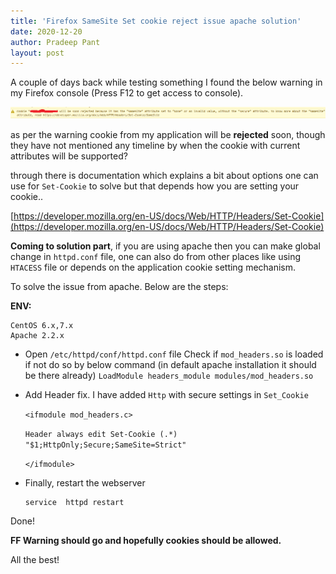 ```yaml
---
title: 'Firefox SameSite Set cookie reject issue apache solution'
date: 2020-12-20
author: Pradeep Pant
layout: post
---
```

A couple of days back while testing something I found the below warning in my Firefox console (Press F12 to get access to console).

![](/data/images/SameSite_cookie_warning_ff.png)

as per the warning cookie from my application will be **rejected** soon, though they have not mentioned any timeline by when the cookie with current attributes will be supported?

through there is documentation which explains a bit about options one can use for ````Set-Cookie```` to solve but that depends how you are setting your cookie..

[https://developer.mozilla.org/en-US/docs/Web/HTTP/Headers/Set-Cookie](https://developer.mozilla.org/en-US/docs/Web/HTTP/Headers/Set-Cookie)

**Coming to solution part**, if you are using apache then you can make global change in ````httpd.conf```` file, one can also do from other places like using ````HTACESS```` file or depends on the application cookie setting mechanism.

To solve the issue from apache. Below are the steps: 

**ENV:**

````
CentOS 6.x,7.x 
Apache 2.2.x
````
* Open ````/etc/httpd/conf/httpd.conf```` file Check if ````mod_headers.so```` is loaded if not do so by below command (in default apache installation it should be there already)
  ````LoadModule headers_module modules/mod_headers.so````

* Add Header fix. I have added ````Http```` with secure settings in
  ````Set_Cookie````

    
    ````<ifmodule mod_headers.c>````
    
    ````Header always edit Set-Cookie (.*) "$1;HttpOnly;Secure;SameSite=Strict"````
    
    ````</ifmodule>````
    

* Finally, restart the webserver

    ````
    service  httpd restart
    ````


Done!  

**FF Warning should go and hopefully cookies should be allowed.**


All the best!
